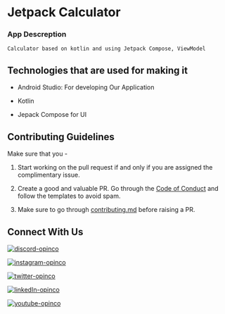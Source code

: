 # Jetpack Calculator

### App Descreption

`Calculator based on kotlin and using Jetpack Compose, ViewModel`



## Technologies that are used for making it

- Android Studio: For developing Our Application

- Kotlin

- Jepack Compose for UI

## **Contributing Guidelines**

Make sure that you -

1. Start working on the pull request if and only if you are assigned the complimentary issue.

2. Create a good and valuable PR. Go through the [Code of Conduct](https://github.com/OpInCo-Community/HacktoberWeek/blob/main/CODE_OF_CONDUCT.md) and follow the templates to avoid spam.

3. Make sure to go through [contributing.md](https://github.com/OpInCo-Community/HacktoberWeek/blob/main/CONTRIBUTING.md) before raising a PR.

## **Connect With Us**

[![discord-opinco](https://img.shields.io/badge/-Discord-black?style=flat-square&logo=Discord)](https://discord.gg/uG3KwXkgfG)

[![instagram-opinco](https://img.shields.io/badge/-Instagram-black?style=flat-square&logo=Instagram)](https://www.instagram.com/opincocommunity/)

[![twitter-opinco](https://img.shields.io/badge/-Twitter-black?style=flat-square&logo=Twitter)](https://twitter.com/opincocommunity)

[![linkedIn-opinco](https://img.shields.io/badge/-LinkedIn-black?style=flat-square&logo=LinkedIn)](https://www.linkedin.com/company/opincocommunity/)

[![youtube-opinco](https://img.shields.io/badge/-YouTube-black?style=flat-square&logo=YouTube)](https://www.youtube.com/c/OpInCoCommunity)